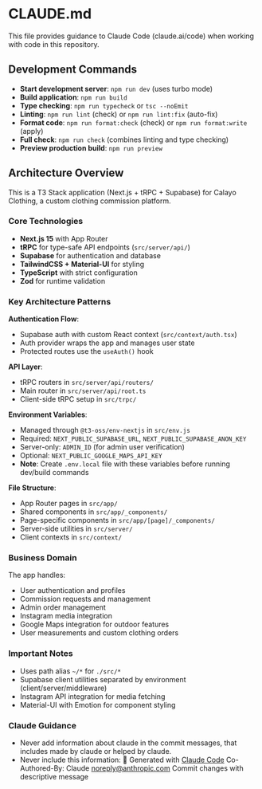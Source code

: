 # CLAUDE.md

This file provides guidance to Claude Code (claude.ai/code) when working with code in this repository.

## Development Commands

- **Start development server**: `npm run dev` (uses turbo mode)
- **Build application**: `npm run build`
- **Type checking**: `npm run typecheck` or `tsc --noEmit`
- **Linting**: `npm run lint` (check) or `npm run lint:fix` (auto-fix)
- **Format code**: `npm run format:check` (check) or `npm run format:write` (apply)
- **Full check**: `npm run check` (combines linting and type checking)
- **Preview production build**: `npm run preview`

## Architecture Overview

This is a T3 Stack application (Next.js + tRPC + Supabase) for Calayo Clothing, a custom clothing commission platform.

### Core Technologies
- **Next.js 15** with App Router
- **tRPC** for type-safe API endpoints (`src/server/api/`)
- **Supabase** for authentication and database
- **TailwindCSS + Material-UI** for styling
- **TypeScript** with strict configuration
- **Zod** for runtime validation

### Key Architecture Patterns

**Authentication Flow**:
- Supabase auth with custom React context (`src/context/auth.tsx`)
- Auth provider wraps the app and manages user state
- Protected routes use the `useAuth()` hook

**API Layer**:
- tRPC routers in `src/server/api/routers/`
- Main router in `src/server/api/root.ts`
- Client-side tRPC setup in `src/trpc/`

**Environment Variables**:
- Managed through `@t3-oss/env-nextjs` in `src/env.js`
- Required: `NEXT_PUBLIC_SUPABASE_URL`, `NEXT_PUBLIC_SUPABASE_ANON_KEY`
- Server-only: `ADMIN_ID` (for admin user verification)
- Optional: `NEXT_PUBLIC_GOOGLE_MAPS_API_KEY`
- **Note**: Create `.env.local` file with these variables before running dev/build commands

**File Structure**:
- App Router pages in `src/app/`
- Shared components in `src/app/_components/`
- Page-specific components in `src/app/[page]/_components/`
- Server-side utilities in `src/server/`
- Client contexts in `src/context/`

### Business Domain

The app handles:
- User authentication and profiles
- Commission requests and management
- Admin order management
- Instagram media integration
- Google Maps integration for outdoor features
- User measurements and custom clothing orders

### Important Notes

- Uses path alias `~/*` for `./src/*`
- Supabase client utilities separated by environment (client/server/middleware)
- Instagram API integration for media fetching
- Material-UI with Emotion for component styling

### Claude Guidance
- Never add information about claude in the commit messages, that includes made by claude or helped by claude.
- Never include this information: 🤖 Generated with [Claude Code](https://claude.ai/code)                                                                      Co-Authored-By: Claude <noreply@anthropic.com>
Commit changes with descriptive message
